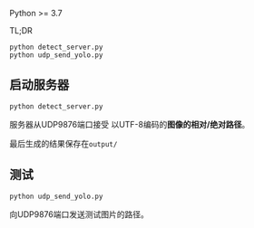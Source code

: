 Python >= 3.7

TL;DR

```
python detect_server.py
python udp_send_yolo.py
```

## 启动服务器

`python detect_server.py`

服务器从UDP9876端口接受 以UTF-8编码的**图像的相对/绝对路径**。

最后生成的结果保存在`output/`

## 测试

`python udp_send_yolo.py`

向UDP9876端口发送测试图片的路径。
